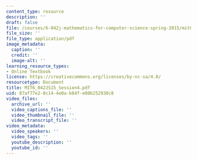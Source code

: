 ```yaml
---
content_type: resource
description: ''
draft: false
file: /courses/6-042j-mathematics-for-computer-science-spring-2015/mit6_042js15_session4.pdf
file_size: ''
file_type: application/pdf
image_metadata:
  caption: ''
  credit: ''
  image-alt: ''
learning_resource_types:
- Online Textbook
license: https://creativecommons.org/licenses/by-nc-sa/4.0/
resourcetype: Document
title: MIT6_042JS15_Session4.pdf
uid: 87af77e2-8c14-4e0a-b84f-e00b252930c8
video_files:
  archive_url: ''
  video_captions_file: ''
  video_thumbnail_file: ''
  video_transcript_file: ''
video_metadata:
  video_speakers: ''
  video_tags: ''
  youtube_description: ''
  youtube_id: ''
---
```

